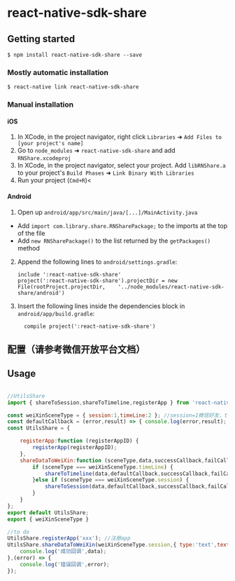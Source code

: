 
# react-native-sdk-share

## Getting started

`$ npm install react-native-sdk-share --save`

### Mostly automatic installation

`$ react-native link react-native-sdk-share`

### Manual installation


#### iOS

1. In XCode, in the project navigator, right click `Libraries` ➜ `Add Files to [your project's name]`
2. Go to `node_modules` ➜ `react-native-sdk-share` and add `RNShare.xcodeproj`
3. In XCode, in the project navigator, select your project. Add `libRNShare.a` to your project's `Build Phases` ➜ `Link Binary With Libraries`
4. Run your project (`Cmd+R`)<

#### Android

1. Open up `android/app/src/main/java/[...]/MainActivity.java`
  - Add `import com.library.share.RNSharePackage;` to the imports at the top of the file
  - Add `new RNSharePackage()` to the list returned by the `getPackages()` method
2. Append the following lines to `android/settings.gradle`:
  	```
  	include ':react-native-sdk-share'
  	project(':react-native-sdk-share').projectDir = new File(rootProject.projectDir, 	'../node_modules/react-native-sdk-share/android')
  	```
3. Insert the following lines inside the dependencies block in `android/app/build.gradle`:
  	```
      compile project(':react-native-sdk-share')
  	```

## 配置（请参考微信开放平台文档）

## Usage
```javascript

//UtilsShare
import { shareToSession,shareToTimeline,registerApp } from 'react-native-sdk-share';

const weiXinSceneType = { session:1,timeLine:2 }; //session=1微信好友，timeLine=2微信朋友圈
const defaultCallback = (error,result) => { console.log(error,result); }; //默认回调方法
const UtilsShare = {

    registerApp:function (registerAppID) {
        registerApp(registerAppID);
    },
    shareDataToWeiXin:function (sceneType,data,successCallback,failCallback) {
        if (sceneType === weiXinSceneType.timeLine) {
            shareToTimeline(data,defaultCallback,successCallback,failCallback);
        }else if (sceneType === weiXinSceneType.session) {
            shareToSession(data,defaultCallback,successCallback,failCallback);
        }
    }
};
export default UtilsShare;
export { weiXinSceneType }

//to do
UtilsShare.registerApp('xxx'); //注册app
UtilsShare.shareDataToWeiXin(weiXinSceneType.session,{ type:'text',text:'测试',description:'测试消息' },(data) => {
    console.log('成功回调',data);
},(error) => {
    console.log('错误回调',error);
});

```
  
